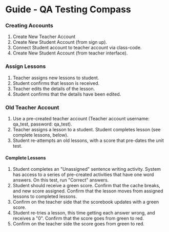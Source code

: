 # Guide - QA Testing Compass

### Creating Accounts 
1. Create New Teacher Account 
2. Create New Student Account (from sign up). 
3. Connect Student account to teacher account via class-code. 
4. Create New Student Account (from teacher interface). 

### Assign Lessons
1. Teacher assigns new lessons to student. 
2. Student confirms that lesson is received. 
3. Teacher edits the details of the lesson. 
4. Student confirms that the details have been edited. 


### Old Teacher Account
1. Use a pre-created teacher account (Teacher account username: qa_test, password: qa_test). 
2. Teacher assigns a lesson to a student. Student completes lesson (see complete lessons, below). 
3. Student re-attempts an old lessons, with a score that pre-dates the unit test. 

#### Complete Lessons
1. Student completes an "Unassigned" sentence writing activity. System has access to a series of pre-created activities that have one word answers. On this test, run "Correct" answers. 
2. Student should receive a green score. Confirm that the cache breaks, and new score assigned. Confirm that the lesson moves from assigned lessons to completed lessons. 
3. Confirm on the teacher side that the scorebook updates with a green score. 
4. Student re-tries a lesson, this time getting each answer wrong, and receives a "0". Confirm that the score goes from green to red. 
5. Confirm on the teacher side the score goes from green to red. 
